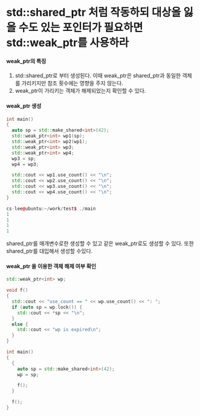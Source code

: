 # std::shared_ptr 처럼 작동하되 대상을 잃을 수도 있는 포인터가 필요하면 std::weak_ptr를 사용하라

#### weak_ptr의 특징
1. std::shared_ptr로 부터 생성된다. 이때 weak_ptr은 shared_ptr과 동일한 객체를 가리키지만 참조 횟수에는 영향을 주지 않는다.
2. weak_ptr이 가리키는 객체가 해제되었는지 확인할 수 있다.

#### weak_ptr 생성
```c++
int main()
{
  auto sp = std::make_shared<int>(42);
  std::weak_ptr<int> wp1(sp);
  std::weak_ptr<int> wp2(wp1);
  std::weak_ptr<int> wp3;
  std::weak_ptr<int> wp4;
  wp3 = sp;
  wp4 = wp3;

  std::cout << wp1.use_count() << "\n";
  std::cout << wp2.use_count() << "\n";
  std::cout << wp3.use_count() << "\n";
  std::cout << wp4.use_count() << "\n";
}

cs-lee@ubuntu:~/work/test$ ./main 
1
1
1
1

```
shared_ptr를 매개변수로한 생성할 수 있고 같은 weak_ptr로도 생성할 수 있다.
또한 shared_ptr를 대입해서 생성할 수있다.

#### weak_ptr 을 이용한 객체 해제 여부 확인
```c++
std::weak_ptr<int> wp;

void f()
{
  std::cout << "use_count == " << wp.use_count() << ": ";
  if (auto sp = wp.lock()) {
    std::cout << *sp << "\n";
  }
  else {
    std::cout << "wp is expired\n";
  }
}

int main()
{
  {
    auto sp = std::make_shared<int>(42);
    wp = sp;

    f();
  }

  f();
}
```





